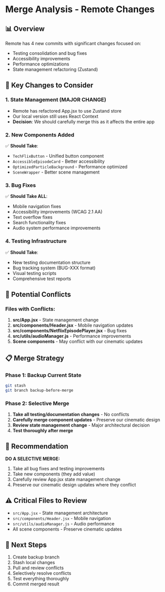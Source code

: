 # Merge Analysis - Remote Changes

## 📊 Overview
Remote has 4 new commits with significant changes focused on:
- Testing consolidation and bug fixes
- Accessibility improvements
- Performance optimizations
- State management refactoring (Zustand)

## 🔄 Key Changes to Consider

### 1. **State Management (MAJOR CHANGE)**
- Remote has refactored App.jsx to use Zustand store
- Our local version still uses React Context
- **Decision**: We should carefully merge this as it affects the entire app

### 2. **New Components Added**
✅ **Should Take**:
- `TechFlixButton` - Unified button component
- `AccessibleEpisodeCard` - Better accessibility
- `OptimizedParticleBackground` - Performance optimized
- `SceneWrapper` - Better scene management

### 3. **Bug Fixes**
✅ **Should Take ALL**:
- Mobile navigation fixes
- Accessibility improvements (WCAG 2.1 AA)
- Text overflow fixes
- Search functionality fixes
- Audio system performance improvements

### 4. **Testing Infrastructure**
✅ **Should Take**:
- New testing documentation structure
- Bug tracking system (BUG-XXX format)
- Visual testing scripts
- Comprehensive test reports

## 🚨 Potential Conflicts

### Files with Conflicts:
1. **src/App.jsx** - State management change
2. **src/components/Header.jsx** - Mobile navigation updates
3. **src/components/NetflixEpisodePlayer.jsx** - Bug fixes
4. **src/utils/audioManager.js** - Performance improvements
5. **Scene components** - May conflict with our cinematic updates

## 📋 Merge Strategy

### Phase 1: Backup Current State
```bash
git stash
git branch backup-before-merge
```

### Phase 2: Selective Merge
1. **Take all testing/documentation changes** - No conflicts
2. **Carefully merge component updates** - Preserve our cinematic design
3. **Review state management change** - Major architectural decision
4. **Test thoroughly after merge**

## 🎯 Recommendation

**DO A SELECTIVE MERGE:**
1. Take all bug fixes and testing improvements
2. Take new components (they add value)
3. Carefully review App.jsx state management change
4. Preserve our cinematic design updates where they conflict

## ⚠️ Critical Files to Review
- `src/App.jsx` - State management architecture
- `src/components/Header.jsx` - Mobile navigation
- `src/utils/audioManager.js` - Audio performance
- All scene components - Preserve cinematic updates

## 📝 Next Steps
1. Create backup branch
2. Stash local changes
3. Pull and review conflicts
4. Selectively resolve conflicts
5. Test everything thoroughly
6. Commit merged result